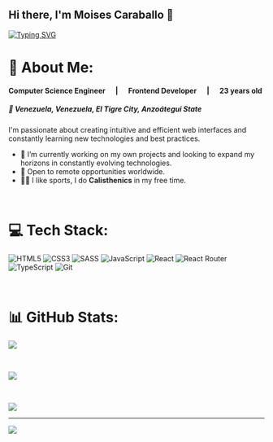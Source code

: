 ## Hi there, I'm Moises Caraballo 👋

[![Typing SVG](https://readme-typing-svg.demolab.com?font=Fira+Code&size=25&pause=1000&width=435&lines=Frontend+Developer;Computer+Engineer)](https://git.io/typing-svg)

<!--
**MoisalexWeb/MoisalexWeb** is a ✨ _special_ ✨ repository because its `README.md` (this file) appears on your GitHub profile.

Here are some ideas to get you started:
-->
# 💫 About Me:
<h4>Computer Science Engineer &nbsp; &nbsp; &nbsp;|&nbsp; &nbsp; &nbsp; Frontend Developer &nbsp; &nbsp; &nbsp;|&nbsp; &nbsp; &nbsp; 23 years old</h4>

<h5>📍 Venezuela, Venezuela, El Tigre City, Anzoátegui State</h5>

I'm passionate about creating intuitive and efficient web interfaces and constantly learning new technologies and best practices.

- 🔭 I’m currently working on my own projects and looking to expand my horizons in constantly evolving technologies.
- 🚀 Open to remote opportunities worldwide.
- 🤸‍♂ I like sports, I do **Calisthenics** in my free time.

<br>

# 💻 Tech Stack:
![HTML5](https://img.shields.io/badge/html5-%23E34F26.svg?style=for-the-badge&logo=html5&logoColor=white) ![CSS3](https://img.shields.io/badge/css3-%231572B6.svg?style=for-the-badge&logo=css3&logoColor=white) ![SASS](https://img.shields.io/badge/SASS-hotpink.svg?style=for-the-badge&logo=SASS&logoColor=white) ![JavaScript](https://img.shields.io/badge/javascript-%23323330.svg?style=for-the-badge&logo=javascript&logoColor=%23F7DF1E)   ![React](https://img.shields.io/badge/react-%2320232a.svg?style=for-the-badge&logo=react&logoColor=%2361DAFB) ![React Router](https://img.shields.io/badge/React_Router-CA4245?style=for-the-badge&logo=react-router&logoColor=white)
![TypeScript](https://img.shields.io/badge/typescript-%23007ACC.svg?style=for-the-badge&logo=typescript&logoColor=white) ![Git](https://img.shields.io/badge/Git-F05032?style=for-the-badge&logo=git&logoColor=white)

<br>

# 📊 GitHub Stats:
![](https://github-readme-stats.vercel.app/api?username=MoisalexWeb&theme=dark&hide_border=false&include_all_commits=false&count_private=false)

<br/>

![](https://github-readme-streak-stats.herokuapp.com/?user=MoisalexWeb&theme=dark&hide_border=false)

<br/>

![](https://github-readme-stats.vercel.app/api/top-langs/?username=MoisalexWeb&theme=dark&hide_border=false&include_all_commits=false&count_private=false&layout=compact)

---
[![](https://visitcount.itsvg.in/api?id=MoisalexWeb&icon=0&color=0)](https://visitcount.itsvg.in)

<!-- Proudly created with GPRM ( https://gprm.itsvg.in ) -->


